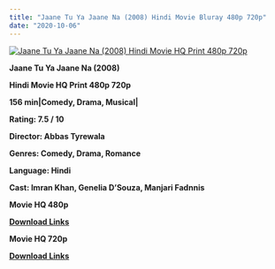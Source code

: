 ```yaml
---
title: "Jaane Tu Ya Jaane Na (2008) Hindi Movie Bluray 480p 720p"
date: "2020-10-06"
---
```


[![Jaane Tu Ya Jaane Na (2008) Hindi Movie HQ Print 480p 720p](https://1.bp.blogspot.com/-JVk8iSbvO74/XybLpIcx3KI/AAAAAAAAENI/JGG9EK6QD7gctBxDTlH3DV-vWxeFMpL2gCLcBGAsYHQ/s1600/janetuyajanena.webp "Jaane Tu Ya Jaane Na (2008) Hindi Movie HQ Print 480p 720p")](https://1.bp.blogspot.com/-JVk8iSbvO74/XybLpIcx3KI/AAAAAAAAENI/JGG9EK6QD7gctBxDTlH3DV-vWxeFMpL2gCLcBGAsYHQ/s1600/janetuyajanena.webp)

**Jaane Tu Ya Jaane Na (2008)**

**Hindi Movie HQ Print 480p 720p**

**156 min|Comedy, Drama, Musical|**

**Rating: 7.5 / 10** 

**Director: Abbas Tyrewala**

**Genres: Comedy, Drama, Romance**

**Language: Hindi**

**Cast: Imran Khan, Genelia D’Souza, Manjari Fadnnis**

 **Movie HQ 480p** 

**[Download Links](https://zee.gl/p3QfNj)**

 **Movie HQ 720p** 

**[Download Links](https://zee.gl/p3QfNj)**
